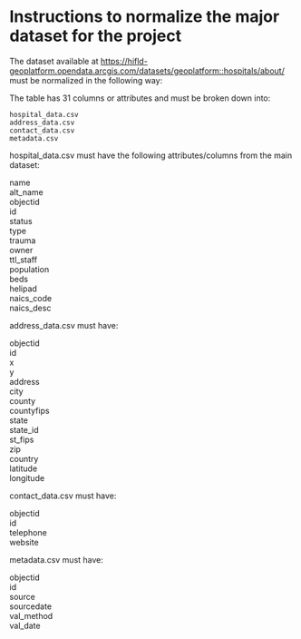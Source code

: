 # Instructions to normalize the major dataset for the project

The dataset available at https://hifld-geoplatform.opendata.arcgis.com/datasets/geoplatform::hospitals/about/ must be normalized in the following way:

The table has 31 columns or attributes and must be broken down into:

```
hospital_data.csv 
address_data.csv     
contact_data.csv     
metadata.csv
```

hospital_data.csv must have the following attributes/columns from the main dataset:

name    
alt_name    
objectid    
id    
status     
type    
trauma    
owner    
ttl_staff    
population    
beds      
helipad    
naics_code    
naics_desc    

address_data.csv must have:    

objectid    
id    
x    
y     
address    
city    
county    
countyfips    
state    
state_id    
st_fips    
zip    
country    
latitude    
longitude    

contact_data.csv must have:

objectid    
id     
telephone    
website    

metadata.csv must have:

objectid    
id     
source     
sourcedate    
val_method    
val_date